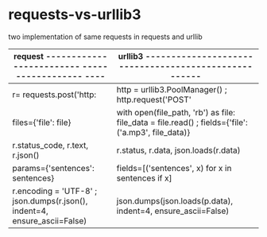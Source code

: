 # requests-vs-urllib3
two implementation of same requests in requests and urllib

| request -------------------------              ------------------ ----|urllib3 -----------------------------------------------------|
|---------|-------|
|   r= requests.post('http:             | http = urllib3.PoolManager() ;  http.request('POST'         |
| files={'file': file}                                 |    with open(file_path, 'rb') as file: file_data = file.read()  ; fields={'file': ('a.mp3', file_data)}              |
| r.status_code, r.text, r.json()  |  r.status, r.data, json.loads(r.data) |
|  params={'sentences': sentences} | fields=[('sentences', x) for x in sentences if x] |
| r.encoding = 'UTF-8' ; json.dumps(r.json(), indent=4, ensure_ascii=False) | json.dumps(json.loads(p.data), indent=4, ensure_ascii=False) | 

